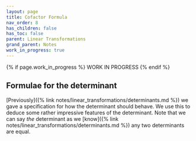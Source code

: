 ```yaml
---
layout: page
title: Cofactor Formula
nav_order: 8
has_children: false
has_toc: false
parent: Linear Transformations
grand_parent: Notes
work_in_progress: true
---
```


{% if page.work_in_progress %}
    WORK IN PROGRESS
{% endif %}

## Formulae for the determinant

[Previously]({% link notes/linear_transformations/determinants.md %}) 
we gave a specification for how the determinant should behave. We 
use this to deduce some rather impressive features of the 
determinant. Note that we can say _the_ determinant as we 
[know]({% link notes/linear_transformations/determinants.md %}) 
any two determinants are equal. 